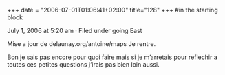 +++
date = "2006-07-01T01:06:41+02:00"
title="128"
+++
#in the starting block

July 1, 2006 at 5:20 am · Filed under going East

Mise a jour de delaunay.org/antoine/maps  Je rentre.

Bon je sais pas encore pour quoi faire mais si je m’arretais pour reflechir a toutes ces petites questions j’irais pas bien loin aussi.

